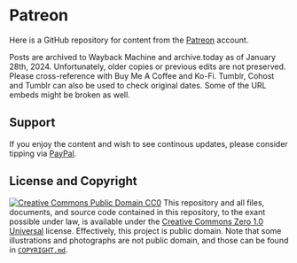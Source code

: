 # Patreon
Here is a GitHub repository for content from the [Patreon](https://www.patreon.com/rikaklassen) account.

Posts are archived to Wayback Machine and archive.today as of January 28th, 2024. Unfortunately, older copies or previous edits are not preserved. Please cross-reference with Buy Me A Coffee and Ko-Fi. Tumblr, Cohost and Tumblr can also be used to check original dates. Some of the URL embeds might be broken as well.

## Support
If you enjoy the content and wish to see continous updates, please consider tipping via [PayPal](https://paypal.me/bglamours).
## License and Copyright
[![Creative Commons Public Domain CC0](https://licensebuttons.net/p/zero/1.0/80x15.png)](http://creativecommons.org/publicdomain/zero/1.0/)
This repository and all files, documents, and source code contained in this repository, to the exant possible under law, is available under the [Creative Commons Zero 1.0 Universal](http://creativecommons.org/publicdomain/zero/1.0/) license. Effectively, this project is public domain. Note that some illustrations and photographs are not public domain, and those can be found in [`COPYRIGHT.md`](./COPYRIGHT.md).
